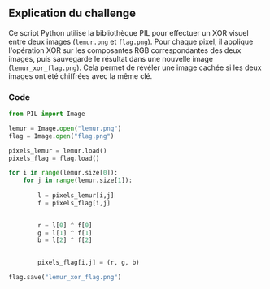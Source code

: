## Explication du challenge

Ce script Python utilise la bibliothèque PIL pour effectuer un XOR visuel entre deux images (`lemur.png` et `flag.png`). Pour chaque pixel, il applique l'opération XOR sur les composantes RGB correspondantes des deux images, puis sauvegarde le résultat dans une nouvelle image (`lemur_xor_flag.png`). Cela permet de révéler une image cachée si les deux images ont été chiffrées avec la même clé.

### Code

```python
from PIL import Image

lemur = Image.open("lemur.png")
flag = Image.open("flag.png")

pixels_lemur = lemur.load() 
pixels_flag = flag.load()

for i in range(lemur.size[0]): 
    for j in range(lemur.size[1]):
        
        l = pixels_lemur[i,j]
        f = pixels_flag[i,j]

        
        r = l[0] ^ f[0]
        g = l[1] ^ f[1]
        b = l[2] ^ f[2]

        
        pixels_flag[i,j] = (r, g, b)

flag.save("lemur_xor_flag.png")
```